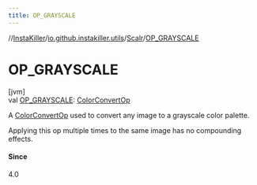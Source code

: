 ```yaml
---
title: OP_GRAYSCALE
---
```

//[InstaKiller](../../../index.html)/[io.github.instakiller.utils](../index.html)/[Scalr](index.html)/[OP_GRAYSCALE](-o-p_-g-r-a-y-s-c-a-l-e.html)



# OP_GRAYSCALE



[jvm]\
val [OP_GRAYSCALE](-o-p_-g-r-a-y-s-c-a-l-e.html): [ColorConvertOp](https://docs.oracle.com/javase/8/docs/api/java/awt/image/ColorConvertOp.html)



A [ColorConvertOp](https://docs.oracle.com/javase/8/docs/api/java/awt/image/ColorConvertOp.html) used to convert any image to a grayscale color palette.



Applying this op multiple times to the same image has no compounding effects.



#### Since



4.0




